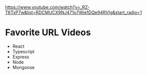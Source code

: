 https://www.youtube.com/watch?v=_RZ-T6TxP7w&list=RDCMUCX9NJ471o7Wie1DQe94RVIg&start_radio=1
# Favorite URL Videos
* React
* Typescript
* Express
* Node
* Mongoose